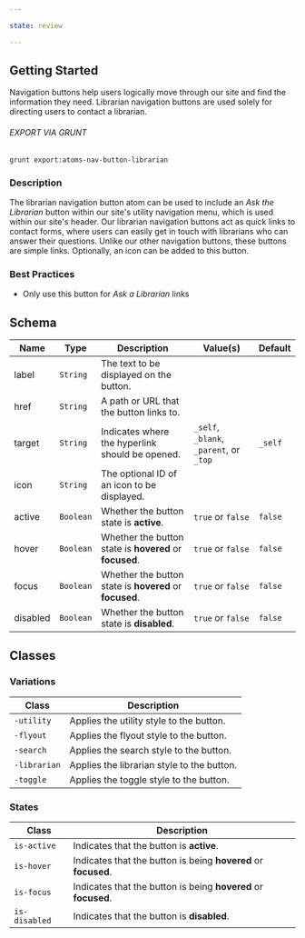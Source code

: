```yaml
---

state: review

---
```


## Getting Started

Navigation buttons help users logically move through our site and find the information they need. Librarian navigation buttons are used solely for directing users to contact a librarian.

###### EXPORT VIA GRUNT

```
grunt export:atoms-nav-button-librarian
```


### Description

The librarian navigation button atom can be used to include an *Ask the Librarian* button within our site's utility navigation menu, which is used within our site's header. Our librarian navigation buttons act as quick links to contact forms, where users can easily get in touch with librarians who can answer their questions. Unlike our other navigation buttons, these buttons are simple links. Optionally, an icon can be added to this button.


### Best Practices

- Only use this button for *Ask a Librarian* links


## Schema

| Name            | Type      | Description                                               | Value(s)                                | Default   |
|-----------------|-----------|-----------------------------------------------------------|-----------------------------------------|-----------|
| label           | `String`  | The text to be displayed on the button.                   |                                         |           |
| href            | `String`  | A path or URL that the button links to.                   |                                         |           |
| target          | `String`  | Indicates where the hyperlink should be opened.           | `_self`, `_blank`, `_parent`, or `_top` | `_self`   |
| icon            | `String`  | The optional ID of an icon to be displayed.               |                                         |           |
| active          | `Boolean` | Whether the button state is **active**.                   | `true` or `false`                       | `false`   |
| hover           | `Boolean` | Whether the button state is **hovered** or **focused**.   | `true` or `false`                       | `false`   |
| focus           | `Boolean` | Whether the button state is **hovered** or **focused**.   | `true` or `false`                       | `false`   |
| disabled        | `Boolean` | Whether the button state is **disabled**.                 | `true` or `false`                       | `false`   |


## Classes

### Variations

| Class           | Description                                     |
|-----------------|-------------------------------------------------|
| `-utility`      | Applies the utility style to the button.        |
| `-flyout`       | Applies the flyout style to the button.         |
| `-search`       | Applies the search style to the button.         |
| `-librarian`    | Applies the librarian style to the button.      |
| `-toggle`       | Applies the toggle style to the button.         |

### States

| Class             | Description                                                           |
|-------------------|-----------------------------------------------------------------------|
| `is-active`       | Indicates that the button is **active**.                              |
| `is-hover`        | Indicates that the button is being **hovered** or **focused**.        |
| `is-focus`        | Indicates that the button is being **hovered** or **focused**.        |
| `is-disabled`     | Indicates that the button is **disabled**.                            |
